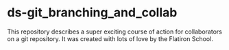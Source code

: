 # ds-git_branching_and_collab

This repository describes a super exciting course of action for collaborators on a git repository. It was created with lots of love by the Flatiron School.
